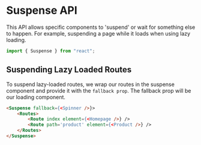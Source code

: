# Suspense API

This API allows specific components to 'suspend' or wait for something else to happen. For example, suspending a page while it loads when using lazy loading.

```js
import { Suspense } from "react";
```

## Suspending Lazy Loaded Routes

To suspend lazy-loaded routes, we wrap our routes in the suspense component and provide it with the `fallback prop`. The fallback prop will be our loading component.

```html
<Suspense fallback={<Spinner />}>
    <Routes>
        <Route index element={<Homepage />} />
        <Route path='product' element={<Product />} />
    </Routes>
</Suspense>
```

